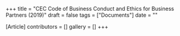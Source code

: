 +++
title = "CEC Code of Business Conduct and Ethics for Business Partners (2019)"
draft = false
tags = ["Documents"]
date = ""

[Article]
contributors = []
gallery = []
+++